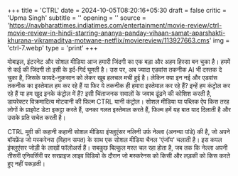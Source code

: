 +++
title = 'CTRL'
date = 2024-10-05T08:20:16+05:30
draft = false
critic = 'Upma Singh'
subtitle = ''
opening = ''
source = 'https://navbharattimes.indiatimes.com/entertainment/movie-review/ctrl-movie-review-in-hindi-starring-ananya-panday-vihaan-samat-aparshakti-khurana-vikramaditya-motwane-netflix/moviereview/113927663.cms'
img = 'ctrl-7.webp'
type = 'print'
+++

मोबाइल, इंटरनेट और सोशल मीडिया आज हमारी जिंदगी का एक बड़ा और अहम हिस्सा बन चुका है। हममें से कई की जिंदगी तो इसी के इर्द-गिर्द घूमती है। उस पर, अब ज्यादा एडवांस तकनीक AI भी दस्तक दे चुका है, जिसके फायदे-नुकसान को लेकर खूब हलचल मची हुई है। लेकिन क्या इन नई और एडवांस तकनीक का इस्तेमाल हम कर रहे हैं या फिर ये तकनीक ही हमारा इस्तेमाल कर रहे हैं? इन्हें हम कंट्रोल कर रहे हैं या हम खुद इनके कंट्रोल में हैं? इसी चिंताजनक सवालों के जवाब ढूंढने की कोशिश करती है, डायरेक्टर विक्रमादित्य मोटवानी की फिल्म CTRL यानी कंट्रोल। सोशल मीडिया या पब्लिक ऐप किस तरह लोगों के प्राइवेट डेटा इकट्ठा करते हैं, उनका गलत इस्तेमाल करते हैं, फिल्म हमें यह बात याद दिलाती है और उसके प्रति सचेत करती है।

CTRL मूवी की कहानी
कहानी सोशल मीडिया इंफ्लुएंसर नलिनी उर्फ नेल्ला (अनन्या पांडे) की है, जो अपने बॉयफ्रेंड जो मस्करेनस (विहान समत) के साथ एक सोशल मीडिया चैनल 'एंजॉय' चलाती है। इस कपल इंफ्लुएंसर जोड़ी के लाखों फॉलोअर्स हैं। सबकुछ बिल्कुल मस्त चल रहा होता है, जब तक कि नेल्ला अपनी तीसरी एनिवर्सिरी पर सरप्राइज लाइव विडियो के दौरान जो मस्‍करेनस को किसी और लड़की को किस करते हुए नहीं पकड़ती।
